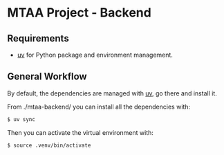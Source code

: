 # MTAA Project - Backend

## Requirements
- [uv](https://docs.astral.sh/uv/) for Python package and environment management.


## General Workflow
By default, the dependencies are managed with [uv](https://docs.astral.sh/uv/), go there and install it.

From ./mtaa-backend/ you can install all the dependencies with:

```bash
$ uv sync
```
Then you can activate the virtual environment with:

```bash
$ source .venv/bin/activate
```
